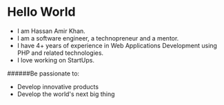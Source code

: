 Hello World
===========

* I am Hassan Amir Khan. 
* I am a software engineer, a technopreneur and a mentor. 
* I have 4+ years of experience in Web Applications Development using PHP and related technologies.
* I love working on StartUps.

######Be passionate to: 

* Develop innovative products
* Develop the world's next big thing
